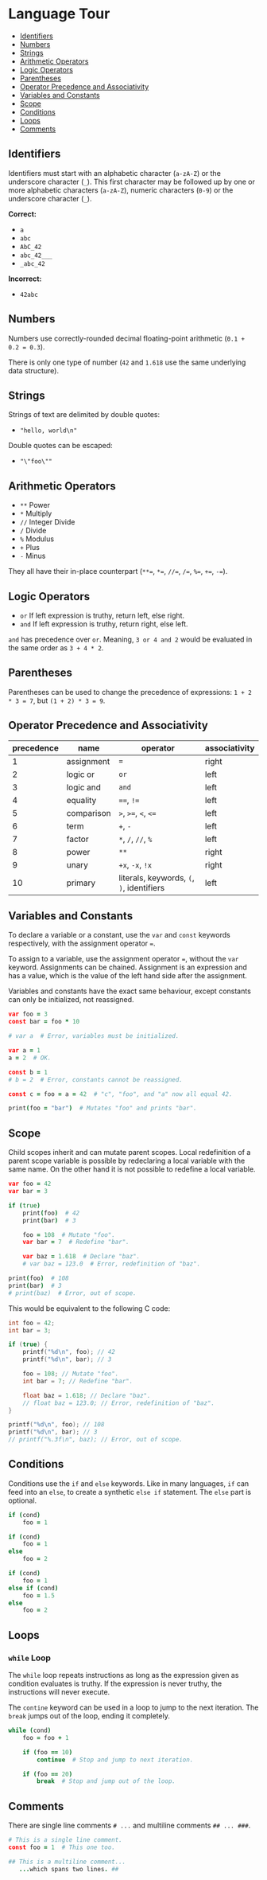 # Language Tour

- [Identifiers](#identifiers)
- [Numbers](#numbers)
- [Strings](#strings)
- [Arithmetic Operators](#arithmetic-operators)
- [Logic Operators](#logic-operators)
- [Parentheses](#parentheses)
- [Operator Precedence and Associativity](#operator-precedence-and-associativity)
- [Variables and Constants](#variables-and-constants)
- [Scope](#scope)
- [Conditions](#conditions)
- [Loops](#loops)
- [Comments](#comments)

## Identifiers

Identifiers must start with an alphabetic character (`a-zA-Z`) or the
underscore character (`_`). This first character may be followed up by
one or more alphabetic characters (`a-zA-Z`), numeric characters (`0-9`)
or the underscore character (`_`).

**Correct:**

- `a`
- `abc`
- `AbC_42`
- `abc_42___`
- `_abc_42`

**Incorrect:**

- `42abc`

## Numbers

Numbers use correctly-rounded decimal floating-point arithmetic
(`0.1 + 0.2 = 0.3`).

There is only one type of number (`42` and `1.618` use the same
underlying data structure).

## Strings

Strings of text are delimited by double quotes:

- `"hello, world\n"`

Double quotes can be escaped:

- `"\"foo\""`

## Arithmetic Operators

- `**` Power
- `*` Multiply
- `//` Integer Divide
- `/` Divide
- `%` Modulus
- `+` Plus
- `-` Minus

They all have their in-place counterpart (`**=`, `*=`, `//=`, `/=`,
`%=`, `+=`, `-=`).

## Logic Operators

- `or` If left expression is truthy, return left, else right.
- `and` If left expression is truthy, return right, else left.

`and` has precedence over `or`. Meaning, `3 or 4 and 2` would be
evaluated in the same order as `3 + 4 * 2`.

## Parentheses

Parentheses can be used to change the precedence of expressions:
`1 + 2 * 3 = 7`, but `(1 + 2) * 3 = 9`.

## Operator Precedence and Associativity

| precedence | name       | operator                                  | associativity |
| ---------- | ---------- | ----------------------------------------- | ------------- |
| 1          | assignment | `=`                                       | right         |
| 2          | logic or   | `or`                                      | left          |
| 3          | logic and  | `and`                                     | left          |
| 4          | equality   | `==`, `!=`                                | left          |
| 5          | comparison | `>`, `>=`, `<`, `<=`                      | left          |
| 6          | term       | `+`, `-`                                  | left          |
| 7          | factor     | `*`, `/`, `//`, `%`                       | left          |
| 8          | power      | `**`                                      | right         |
| 9          | unary      | `+x`, `-x`, `!x`                          | right         |
| 10         | primary    | literals, keywords, `(`, `)`, identifiers | left          |

## Variables and Constants

To declare a variable or a constant, use the `var` and `const` keywords
respectively, with the assignment operator `=`.

To assign to a variable, use the assignment operator `=`, without the
`var` keyword. Assignments can be chained. Assignment is an expression
and has a value, which is the value of the left hand side after the
assignment.

Variables and constants have the exact same behaviour, except constants
can only be initialized, not reassigned.

```coffee
var foo = 3
const bar = foo * 10

# var a  # Error, variables must be initialized.

var a = 1
a = 2  # OK.

const b = 1
# b = 2  # Error, constants cannot be reassigned.

const c = foo = a = 42  # "c", "foo", and "a" now all equal 42.

print(foo = "bar")  # Mutates "foo" and prints "bar".
```

## Scope

Child scopes inherit and can mutate parent scopes. Local redefinition
of a parent scope variable is possible by redeclaring a local variable
with the same name. On the other hand it is not possible to redefine a
local variable.

```coffee
var foo = 42
var bar = 3

if (true)
    print(foo)  # 42
    print(bar)  # 3

    foo = 108  # Mutate "foo".
    var bar = 7  # Redefine "bar".

    var baz = 1.618  # Declare "baz".
    # var baz = 123.0  # Error, redefinition of "baz".

print(foo)  # 108
print(bar)  # 3
# print(baz)  # Error, out of scope.
```

This would be equivalent to the following C code:

```c
int foo = 42;
int bar = 3;

if (true) {
    printf("%d\n", foo); // 42
    printf("%d\n", bar); // 3

    foo = 108; // Mutate "foo".
    int bar = 7; // Redefine "bar".

    float baz = 1.618; // Declare "baz".
    // float baz = 123.0; // Error, redefinition of "baz".
}

printf("%d\n", foo); // 108
printf("%d\n", bar); // 3
// printf("%.3f\n", baz); // Error, out of scope.
```

## Conditions

Conditions use the `if` and `else` keywords. Like in many languages,
`if` can feed into an `else`, to create a synthetic `else if` statement.
The `else` part is optional.

```coffee
if (cond)
    foo = 1

if (cond)
    foo = 1
else
    foo = 2

if (cond)
    foo = 1
else if (cond)
    foo = 1.5
else
    foo = 2
```

## Loops

### `while` Loop

The `while` loop repeats instructions as long as the expression given
as condition evaluates is truthy. If the expression is never truthy, the
instructions will never execute.

The `contine` keyword can be used in a loop to jump to the next
iteration. The `break` jumps out of the loop, ending it completely.

```coffee
while (cond)
    foo = foo + 1

    if (foo == 10)
        continue  # Stop and jump to next iteration.

    if (foo == 20)
        break  # Stop and jump out of the loop.
```

## Comments

There are single line comments `# ...` and multiline comments
`## ... ###`.

```coffee
# This is a single line comment.
const foo = 1  # This one too.

## This is a multiline comment...
   ...which spans two lines. ##
```
